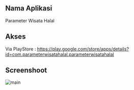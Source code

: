 ## Nama Aplikasi
Parameter Wisata Halal

## Akses
Via PlayStore : https://play.google.com/store/apps/details?id=com.parameterwisatahalal.parameterwisatahalal

## Screenshoot
![main](Parameter-Wisata-Halal.gif)

